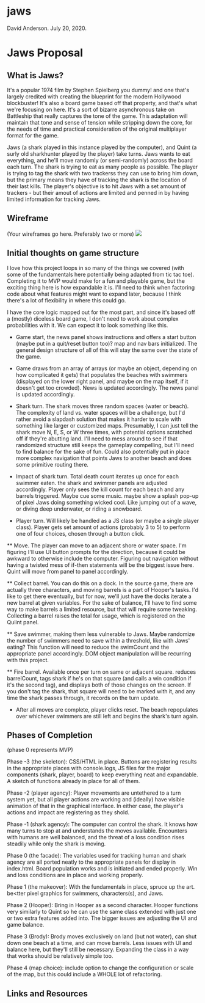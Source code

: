 # jaws
David Anderson. July 20, 2020.

# Jaws Proposal

## What is Jaws?

It's a popular 1974 film by Stephen Spielberg you dummy! and one that's largely credited with creating the blueprint for the modern Hollywood blockbuster! It's also a board game based off that property, and that's what we're focusing on here. It's a sort of bizarre asynchronous take on Battleship that really captures the tone of the game. This adaptation will maintain that tone and sense of tension while stripping down the core, for the needs of time and practical consideration of the original multiplayer format for the game.

Jaws (a shark played in this instance played by the computer), and Quint (a surly old sharkhunter played by the player) take turns. Jaws wants to eat everything, and he'll move randomly (or semi-randomly) across the board each turn. The shark is trying to eat as many people as possible. The player is trying to tag the shark with two trackerss they can use to bring him down, but the primary means they have of tracking the shark is the location of their last kills. The player's objective is to hit Jaws with a set amount of trackers - but their amout of actions are limited and penned in by having limited information for tracking Jaws.    

## Wireframe

(Your wireframes go here. Preferably two or more)
<img src='./https://wireframe.cc/pro/pp/06871bde6360309'></img>


## Initial thoughts on game structure
I love how this project loops in so many of the things we covered (with some of the fundamentals here potentially being adapted from tic tac toe). Completing it to MVP would make for a fun and playable game, but the exciting thing here is how expandable it is. I'll need to think when factoring code about what features might want to expand later, because I think there's a lot of flexibility in where this could go.

I have the core logic mapped out for the most part, and since it's based off a (mostly) diceless board game, I don't need to work about complex probabilities with it. We can expect it to look something like this.

* Game start, the news panel shows instructions and offers a start button (maybe put in a quit/reset button too)? map and nav bars initialized. The general design structure of all of this will stay the same over the state of the game.

* Game draws from an array of arrays (or maybe an object, depending on how complicated it gets) that populates the beaches with swimmers (displayed on the lower right panel, and maybe on the map itself, if it doesn't get too crowded). News is updated accordingly. The news panel is updated accordingly.

* Shark turn. The shark moves three random spaces (water or beach). The complexity of land vs. water spaces will be a challenge, but I'd rather avoid a slapdash solution that makes it harder to scale with something like larger or customized maps. Presumably, I can just tell the shark move N, E, S, or W three times, with potential options scratched off if they're abutting land. I'll need to mess around to see if that randomized structure still keeps the gameplay compelling, but I'll need to find balance for the sake of fun. Could also potentially put in place more complex navigation that points Jaws to another beach and does some primitive routing there.

* Impact of shark turn. Total death count iterates up once for each swimmer eaten. the shark and swimmer panels are adjusted accordingly. Player only sees the kill count for each beach and any barrels triggered. Maybe cue some music. maybe show a splash pop-up of pixel Jaws doing something wicked cool. Like jumping out of a wave, or diving deep underwater, or riding a snowboard.

* Player turn. Will likely be handled as a JS class (or maybe a single player class). Player gets set amount of actions (probably 3 to 5) to perform one of four choices, chosen through a button click.

** Move. The player can move to an adjacent shore or water space. I'm figuring I'll use UI button prompts for the direction, because it could be awkward to otherwise include the computer. Figuring out navigation without having a twisted mess of if-then statements will be the biggest issue here. Quint will move from panel to panel accordingly.

** Collect barrel. You can do this on a dock. In the source game, there are actually three characters, and moving barrels is a part of Hooper's tasks. I'd like to get there eventually, but for now, we'll just have the docks iterate a new barrel at given variables. For the sake of balance, I'll have to find some way to make barrels a limited resource, but  that will require some tweaking. Collecting a barrel raises the total for usage, which is registered on the Quiint panel.

** Save swimmer, making them less vulnerable to Jaws. Maybe randomize the number of swimmers need to save within a threshold, like with Jaws' eating? This function will need to reduce the swimCount and the appropriate panel accordingly. DOM object manipulation will be recurring with this project.

** Fire barrel. Available once per turn on same or adjacent square. reduces barrelCount, tags shark if he's on that square (and calls a win condition if it's the second tag), and displays both of those changes on the screen. If you don't tag the shark, that square will need to be marked with it, and any time the shark passes through, it records on the turn update.

* After all moves are complete, player clicks reset. The beach repopulates over whichever swimmers are still left and begins the shark's turn again. 

## Phases of Completion
(phase 0 represents MVP)

Phase -3 (the skeleton): CSS/HTML in place. Buttons are registering results in the appropriate places with console.logs, JS files for the major components (shark, player, board) to keep everything neat and expandable. A sketch of functions already in place for all of them.

Phase -2 (player agency): Player movements are untethered to a turn system yet, but all player actions are working and (ideally) have visible animation of that in the graphical interface. In either case, the player's actions and impact are registering as they shold.

Phase -1 (shark agency): The computer can control the shark. It knows how many turns to stop at and understands the moves available. Encounters with humans are well balanced, and the threat of a loss condition rises steadily while only the shark is moving.

Phase 0 (the facade): The variables used for tracking human and shark agency are all ported neatly to the appropriate panels for display in index.html. Board population works and is initiated and ended properly. Win and loss conditions are in place and working properly.

Phase 1 (the makeover): With the fundamentals in place, spruce up the art. be<tter pixel graphics for swimmers, characters(s), and Jaws. 

Phase 2 (Hooper): Bring in Hooper as a second character. Hooper functions very similarly to Quint so he can use the same class extended with just one or two extra features added into. The bigger issues are adjusting the UI and game balance.

Phase 3 (Brody): Brody moves exclusively on land (but not water), can shut down one beach at a time, and can move barrels. Less issues with UI and balance here, but they'll still be necessary. Expanding the class in a way that works should be relatively simple too.

Phase 4 (map choice): include option to change the configuration or scale of the map, but this could include a WHOLE lot of refactoring.

## Links and Resources
